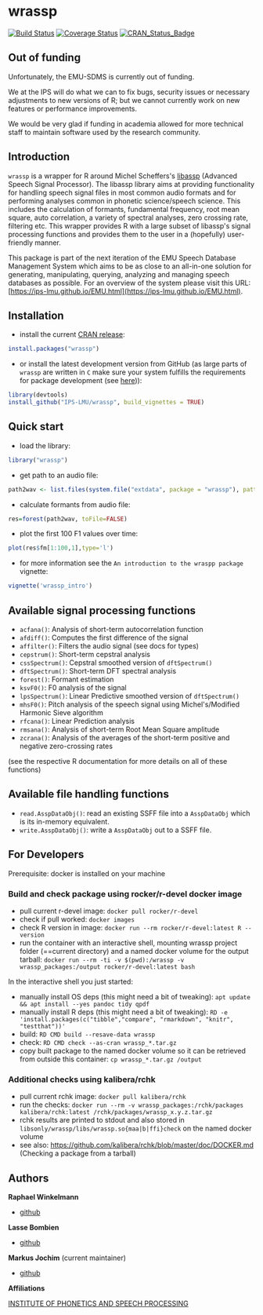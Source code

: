 # wrassp

[![Build Status](https://travis-ci.org/IPS-LMU/wrassp.svg?branch=master)](https://travis-ci.org/IPS-LMU/wrassp)
[![Coverage Status](https://coveralls.io/repos/IPS-LMU/wrassp/badge.svg)](https://coveralls.io/github/IPS-LMU/wrassp)
[![CRAN_Status_Badge](https://www.r-pkg.org/badges/version/wrassp)](https://CRAN.R-project.org/package=wrassp)

## Out of funding

Unfortunately, the EMU-SDMS is currently out of funding.

We at the IPS will do what we can to fix bugs, security issues or necessary adjustments to new versions of R; but we cannot currently work on new features or performance improvements.

We would be very glad if funding in academia allowed for more technical staff to maintain software used by the research community.

## Introduction

`wrassp` is a wrapper for R around Michel Scheffers's [libassp](https://libassp.sourceforge.net/)
(Advanced Speech Signal Processor). The libassp library aims at providing functionality for handling speech signal files in most common audio formats and for performing analyses common in phonetic science/speech science. This includes the calculation of formants, fundamental frequency, root mean square, auto correlation, a variety of spectral analyses, zero crossing rate, filtering etc. This wrapper provides R with a large subset of libassp's signal processing functions and provides them to the user in a (hopefully) user-friendly manner.

This package is part of the next iteration of the EMU Speech Database Management System which aims to be as close to an all-in-one solution for generating, manipulating, querying, analyzing and managing speech databases as possible. For an overview of the system please visit this URL: [https://ips-lmu.github.io/EMU.html](https://ips-lmu.github.io/EMU.html).

## Installation

* install the current [CRAN release](https://CRAN.R-project.org/package=wrassp):
```r
install.packages("wrassp")
```

* or install the latest development version from GitHub (as large parts of `wrassp` are written in `C` make sure your system fulfills the requirements for package development (see [here](https://support.posit.co/hc/en-us/articles/200486498-Package-Development-Prerequisites))):
```r
library(devtools)
install_github("IPS-LMU/wrassp", build_vignettes = TRUE)
```

## Quick start

* load the library: 
```r
library("wrassp")
```

* get path to an audio file: 
```r
path2wav <- list.files(system.file("extdata", package = "wrassp"), pattern = glob2rx("*.wav"), full.names = TRUE)[1]
```

* calculate formants from audio file: 
```r
res=forest(path2wav, toFile=FALSE)
```

* plot the first 100 F1 values over time: 
```r
plot(res$fm[1:100,1],type='l')
```

* for more information see the `An introduction to the wraspp package` vignette: 
```r
vignette('wrassp_intro')
```


## Available signal processing functions

+ `acfana()`: Analysis of short-term autocorrelation function
+ `afdiff()`: Computes the first difference of the signal
+ `affilter()`: Filters the audio signal (see docs for types)
+ `cepstrum()`: Short-term cepstral analysis
+ `cssSpectrum()`: Cepstral smoothed version of `dftSpectrum()`
+ `dftSpectrum()`: Short-term DFT spectral analysis
+ `forest()`: Formant estimation
+ `ksvF0()`: F0 analysis of the signal
+ `lpsSpectrum()`: Linear Predictive smoothed version of `dftSpectrum()`
+ `mhsF0()`: Pitch analysis of the speech signal using Michel's/Modified Harmonic Sieve algorithm
+ `rfcana()`: Linear Prediction analysis
+ `rmsana()`: Analysis of short-term Root Mean Square amplitude
+ `zcrana()`: Analysis of the averages of the short-term positive and negative zero-crossing rates

(see the respective R documentation for more details on all of these functions)

## Available file handling functions

+ `read.AsspDataObj()`: read an existing SSFF file into a `AsspDataObj` which is its in-memory equivalent.
+ `write.AsspDataObj()`: write a `AsspDataObj` out to a SSFF file.

## For Developers

Prerequisite: docker is installed on your machine

### Build and check package using rocker/r-devel docker image

- pull current r-devel image: `docker pull rocker/r-devel`
- check if pull worked: `docker images`
- check R version in image: `docker run --rm rocker/r-devel:latest R --version`
- run the container with an interactive shell, mounting wrassp project folder (==current directory) and a named docker volume for the output tarball:
  `docker run --rm -ti -v $(pwd):/wrassp -v wrassp_packages:/output rocker/r-devel:latest bash`

In the interactive shell you just started:

- manually install OS deps (this might need a bit of tweaking): `apt update && apt install --yes pandoc tidy qpdf`
- manually install R deps (this might need a bit of tweaking): `RD -e 'install.packages(c("tibble","compare", "rmarkdown", "knitr", "testthat"))'`
- build: `RD CMD build --resave-data wrassp`
- check: `RD CMD check --as-cran wrassp_*.tar.gz`
- copy built package to the named docker volume so it can be retrieved from outside this container: `cp wrassp_*.tar.gz /output`

### Additional checks using kalibera/rchk

- pull current rchk image: `docker pull kalibera/rchk`
- run the checks:
  `docker run --rm -v wrassp_packages:/rchk/packages kalibera/rchk:latest /rchk/packages/wrassp_x.y.z.tar.gz`
- rchk results are printed to stdout and also stored in `libsonly/wrassp/libs/wrassp.so{maa|b|ffi}check` on the named docker volume
- see also: https://github.com/kalibera/rchk/blob/master/doc/DOCKER.md (Checking a package from a tarball)


## Authors

**Raphael Winkelmann**

+ [github](https://github.com/raphywink)

**Lasse Bombien**

+ [github](https://github.com/quabolasse)

**Markus Jochim** (current maintainer)

+ [github](https://github.com/MJochim)

**Affiliations**

[INSTITUTE OF PHONETICS AND SPEECH PROCESSING](https://www.en.phonetik.uni-muenchen.de)
